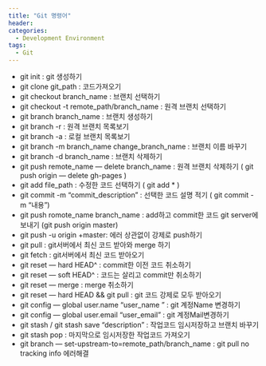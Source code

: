 ```yaml
---
title: "Git 명령어"
header:
categories:
  - Development Environment
tags:
  - Git
---
```


* git init : git 생성하기
* git clone git_path : 코드가져오기
* git checkout branch_name : 브랜치 선택하기
* git checkout -t remote_path/branch_name : 원격 브랜치 선택하기
* git branch branch_name : 브랜치 생성하기
* git branch -r : 원격 브랜치 목록보기
* git branch -a : 로컬 브랜치 목록보기
* git branch -m branch_name change_branch_name : 브랜치 이름 바꾸기
* git branch -d branch_name : 브랜치 삭제하기
* git push remote_name — delete branch_name : 원격 브랜치 삭제하기 ( git push origin — delete gh-pages )
* git add file_path : 수정한 코드 선택하기 ( git add * )
* git commit -m “commit_description” : 선택한 코드 설명 적기 ( git commit -m “내용”)
* git push romote_name branch_name : add하고 commit한 코드 git server에 보내기 (git push origin master)
* git push -u origin +master: 에러 상관없이 강제로 push하기
* git pull : git서버에서 최신 코드 받아와 merge 하기
* git fetch : git서버에서 최신 코드 받아오기
* git reset — hard HEAD^ : commit한 이전 코드 취소하기
* git reset — soft HEAD^ : 코드는 살리고 commit만 취소하기
* git reset — merge : merge 취소하기
* git reset — hard HEAD && git pull : git 코드 강제로 모두 받아오기
* git config — global user.name “user_name ” : git 계정Name 변경하기
* git config — global user.email “user_email” : git 계정Mail변경하기
* git stash / git stash save “description” : 작업코드 임시저장하고 브랜치 바꾸기
* git stash pop : 마지막으로 임시저장한 작업코드 가져오기
* git branch — set-upstream-to=remote_path/branch_name : git pull no tracking info 에러해결

